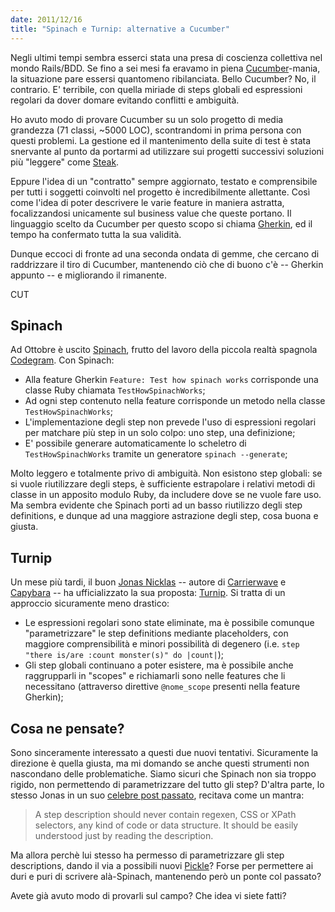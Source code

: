 ```yaml
---
date: 2011/12/16
title: "Spinach e Turnip: alternative a Cucumber"
---
```


Negli ultimi tempi sembra esserci stata una presa di coscienza collettiva nel mondo Rails/BDD. Se fino a sei mesi fa eravamo in piena [Cucumber](http://cukes.info)-mania, la situazione pare essersi quantomeno ribilanciata. Bello Cucumber? No, il contrario. E' terribile, con quella miriade di steps globali ed espressioni regolari da dover domare evitando conflitti e ambiguità.

Ho avuto modo di provare Cucumber su un solo progetto di media grandezza (71 classi, ~5000 LOC), scontrandomi in prima persona con questi problemi. La gestione ed il mantenimento della suite di test è stata snervante al punto da portarmi ad utilizzare sui progetti successivi soluzioni più "leggere" come [Steak](https://github.com/cavalle/steak).

Eppure l'idea di un "contratto" sempre aggiornato, testato e comprensibile per tutti i soggetti coinvolti nel progetto è incredibilmente allettante. Così come l'idea di poter descrivere le varie feature in maniera astratta, focalizzandosi unicamente sul business value che queste portano. Il linguaggio scelto da Cucumber per questo scopo si chiama [Gherkin](https://github.com/cucumber/gherkin), ed il tempo ha confermato tutta la sua validità.

Dunque eccoci di fronte ad una seconda ondata di gemme, che cercano di raddrizzare il tiro di Cucumber, mantenendo ciò che di buono c'è -- Gherkin appunto -- e migliorando il rimanente.

CUT

## Spinach

Ad Ottobre è uscito [Spinach](http://codegram.github.com/spinach/), frutto del lavoro della piccola realtà spagnola [Codegram](http://codegram.com/). Con Spinach:

* Alla feature Gherkin `Feature: Test how spinach works` corrisponde una classe Ruby chiamata `TestHowSpinachWorks`;
* Ad ogni step contenuto nella feature corrisponde un metodo nella classe `TestHowSpinachWorks`;
* L'implementazione degli step non prevede l'uso di espressioni regolari per matchare più step in un solo colpo: uno step, una definizione;
* E' possibile generare automaticamente lo scheletro di `TestHowSpinachWorks` tramite un generatore `spinach --generate`;

Molto leggero e totalmente privo di ambiguità. Non esistono step globali: se si vuole riutilizzare degli steps, è sufficiente estrapolare i relativi metodi di classe in un apposito modulo Ruby, da includere dove se ne vuole fare uso. Ma sembra evidente che Spinach porti ad un basso riutilizzo degli step definitions, e dunque ad una maggiore astrazione degli step, cosa buona e giusta.

## Turnip

Un mese più tardi, il buon [Jonas Nicklas](http://elabs.se/blog) -- autore di [Carrierwave](https://github.com/jnicklas/carrierwave) e [Capybara](https://github.com/jnicklas/capybara) -- ha ufficializzato la sua proposta: [Turnip](https://github.com/jnicklas/turnip). Si tratta di un approccio sicuramente meno drastico:

* Le espressioni regolari sono state eliminate, ma è possibile comunque "parametrizzare" le step definitions mediante placeholders, con maggiore comprensibilità e minori possibilità di degenero (i.e. `step "there is/are :count monster(s)" do |count|`);
* Gli step globali continuano a poter esistere, ma è possibile anche raggrupparli in "scopes" e richiamarli sono nelle features che li necessitano (attraverso direttive `@nome_scope` presenti nella feature Gherkin);

## Cosa ne pensate?

Sono sinceramente interessato a questi due nuovi tentativi. Sicuramente la direzione è quella giusta, ma mi domando se anche questi strumenti non nascondano delle problematiche. Siamo sicuri che Spinach non sia troppo rigido, non permettendo di parametrizzare del tutto gli step? D'altra parte, lo stesso Jonas in un suo [celebre post passato](http://elabs.se/blog/15-you-re-cuking-it-wrong), recitava come un mantra:

> A step description should never contain regexen, CSS or XPath selectors, any kind of code or data structure. It should be easily understood just by reading the description.

Ma allora perchè lui stesso ha permesso di parametrizzare gli step descriptions, dando il via a possibili nuovi [Pickle](https://github.com/ianwhite/pickle)? Forse per permettere ai duri e puri di scrivere alà-Spinach, mantenendo però un ponte col passato?

Avete già avuto modo di provarli sul campo? Che idea vi siete fatti?
